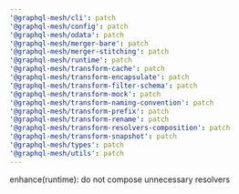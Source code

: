 ```yaml
---
'@graphql-mesh/cli': patch
'@graphql-mesh/config': patch
'@graphql-mesh/odata': patch
'@graphql-mesh/merger-bare': patch
'@graphql-mesh/merger-stitching': patch
'@graphql-mesh/runtime': patch
'@graphql-mesh/transform-cache': patch
'@graphql-mesh/transform-encapsulate': patch
'@graphql-mesh/transform-filter-schema': patch
'@graphql-mesh/transform-mock': patch
'@graphql-mesh/transform-naming-convention': patch
'@graphql-mesh/transform-prefix': patch
'@graphql-mesh/transform-rename': patch
'@graphql-mesh/transform-resolvers-composition': patch
'@graphql-mesh/transform-snapshot': patch
'@graphql-mesh/types': patch
'@graphql-mesh/utils': patch
---
```


enhance(runtime): do not compose unnecessary resolvers

